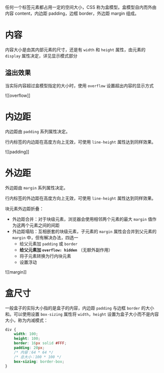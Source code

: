 任何一个标签元素都占用一定的空间大小，CSS 称为盒模型。盒模型自内而外由内容 content，内边距 padding，边框 border，外边距 margin 组成。

# 内容

内容大小是由其内部元素的尺寸，还是有 `width` 和 `height` 属性，由元素的 `display` 属性决定，详见显示模式部分

## 溢出效果

当实际内容超过盒模型指定的大小时，使用 `overflow` 设置超出内容的显示方式

![[overflow]]

# 内边距

内边距由 `padding` 系列属性决定。

行内标签的内边距在高度方向上无效，可使用 `line-height` 属性达到同样效果。

![[padding]]

# 外边距

外边距由 `margin` 系列属性决定。

行内标签的外边距在高度方向上无效，可使用 `line-height` 属性达到同样效果。

块元素外边距折叠：
- 外边距合并：对于块级元素，浏览器会使用相邻两个元素的最大 `margin` 值作为这两个元素之间的间距
- 外边距塌陷：互相嵌套的块级元素，子元素的 `margin` 属性会合并到父元素的 `margin` 中，但有解决办法，四选一
	- 给父元素加 `padding` 或 `border`
	- **给父元素加 `overflow: hidden`** （无额外副作用）
	- 将子元素转换为行内块元素
	- 设置浮动

![[margin]]

# 盒尺寸

一般盒子的实际大小指的是盒子的内容，内边距 `padding` 与边框 `border` 的大小和。可以使用设置 `box-sizing` 属性将 `width`，`height` 设置为盒子大小而不是内容大小，称为内减模式：

```CSS
div {
    width: 100;
    height: 100;
    border: 16px solid #FFF;
    padding: 20px;
    /* 内容：64 * 64 */
    /* 总大小：100 * 100 */
    box-sizing: border-box;
}
```
